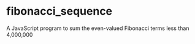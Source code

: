 # fibonacci_sequence
A JavaScript program to sum the even-valued Fibonacci terms less than 4,000,000
